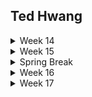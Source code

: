 ## Ted Hwang

<details>
    <summary>Week 14</summary>

#### (Monday) 3/27/2023
As a group, we reevaluated our API design after receiving feedback from our instructors. For instance, users can select which account they are signing up for using a checkbox. Before, users would have to submit a chef application form upon signup. Another change was we would have an availability boolean property in our chef profile that would prevent customers from seeing their menu items if it was set to false. Before, when the chef creates a menu item, a date needed to be specified. We were considering this feature to be a stretch goal instead of our MVP.

For the remainder of the day, we continued working on our database schemas.

#### (Tuesday) 3/28/2023
After finalizing our API design and database schema, we worked on creating our issue tickets in trello to sync with gitlab. Each ticket would complete a part of the user story in our application.

#### (Wednesday) 3/29/2023
Derek led as the driver for our first coding session and we edited our docker-compose.yaml to create a postgres database container. Addditionally, we were able to hook up our database to beekeeper and begin creating user/menu item tables.

#### (Thursday) 3/30/2023
Today, I led as the driver and our group started on backend authentication. We were able to create signup/login/logout endpoints using the jwtdown-fastapi package a Hack Reactor instructor has created. Also, we edited the create-menu-item endpoint to only allow users that are signed in. In the future, users with the is_chef boolean property set to True will only be able to use this endpoint.

</details>

<details>
    <summary>Week 15</summary>

#### (Monday) 4/3/2023
Derek led as the driver to finalize creating our postgres tables. We finished creating the following tables ___.
- user profile
- social media
- shopping cart
- cart status
- cart items
- order,
- order status

Additionally, for tables that had references to another table, we created queries in beekeeper to join tables together. Tomorrow, we plan on pairing up to finalize our backend endpoints.

#### (Tuesday) 4/4/2023
We ended up working individually to work on our backend endpoints. I completed the create, update, and delete endpoint for the cart_item table. Additionally, I created a get endpoint for shopping cart to include the cart_item table and menu_item table. I had trouble figuring out how to join the tables together but eventually got the output I wanted in beekeeper studio.

#### (Wednesday) 4/5/2023
We made a few revisions to our database schema for our user story. For instance, a chef was supposed to be able to delete a menu item from their list, however, it was used as a foreign key in the orders table. Therefore, if a customer created an order with that menu item, the chef was unable to delete the menu item. To resolve this, we added a status property to menu item which is a boolean. The chef can set it to false to "delete" (hide the item from customers and the chef). Perhaps MongoDb would have been a better implementation because there are no foreign key constraints.

Afterwards, we worked individually to continue our backend endpoints. I revised the GET endpoint for our orders table to include further details from other tables like the name, price, quantity, and photo of each cart item in the shopping cart. Additionally, revise the UPDATE endpoint to only take in the status input from the user. After an order is created, users should not be able to change the shopping cart id, total price, or order date in the order instance.

#### (Thursday) 4/6/2023
Janar and Jacob finished the remaining backend endpoints as drivers and, since Derek and I finished, we helped navigate if they ran into any issues. We were getting a value type error for one of the properties and fixed the issue by revising the pydantic model.

Although we finished, in the near future, I want to revise the create order endpoint so that, if multiple menu items in the shopping cart come from different chefs, the shopping cart items will be grouped by chef and have an order for each.

In the remaining time, we got started on frontend authentication for Redux by looking into documentation. The material is very dense and we definitely need to research more to finish front-end authentication.

#### (Friday) 4/7/2023
Yesterday, Derek did some research after class and got the login portion for frontend auth working. Today, I led as the driver for frontend auth for creating an account. I was running into an issue where the value that was expected was a dictionary. Instead of using FormData, i created a dictionary based on the info provided from each form input. This resolved the issue and we were able to have the user create an account and receive a JWT token in their cookies.

Additionally, I created two unit tests for my get_one and get_one_with_cart_items endpoint in the shopping cart query. I wanted to check if the response is in the correct format as the pydantic model and if the response gives an error message when the id does not exist.

Since we're having Spring Break next week, we discussed whether if we wanted to do any project work. We agreed that we wanted to finish the Frontend auth so that we are able to protect and work on any components after break.

</details>

<details>
    <summary>Spring Break</summary>

#### (Monday) 4/10/2023
We agreed as a group to take some time over break to work on our projects. Today, we continued working on frontend authentication. We were able to protect any routes and also set up a userSlice to store user information from payload. Lastly, we wrote the logout and getToken query for our authAPI.

</details>

<details>
    <summary>Week 16</summary>

#### (Monday) 4/17/2023
We learned how to use caprover to deploy our application. We decided to work on that today and then start the frontend components afterwards.

We ended today by revising our .gitlab-ci.yml file to include jobs for testing, building, and deployment. We were able to pass all tests on our latest commit but ran into a CORS issue and an "authenticator module was not found" in the deployment logs.

We plan on asking for guidance from our instructors as we are unsure whether this is a bug in our backend, frontend, or caprover configurations.

#### (Tuesday) 4/18/2023
We resolved our bug from yesterday by revising our production dockerfile. Although the errors were from cors, we had to look more closely at the caprover logs to debug.

We continued working on deployment and was able to get our backend build server running w/o bugs. Though we are getting a cors issue in our frontend service from gitlab.com. We'll continue looking into it tomorrow and plan to get guidance from an instructor.

#### (Wednesday) 4/19/2023
The error was from a small typo in our CORS_HOST environment variable not matching our server in our gitlab yml file. After we resolved that issue, we started our frontend components. I began working on the nav component and did research on tailwind css to make it prettier. Tomorrow, I plan to start on the shopping cart component.

#### (Thursday) 4/20/2023
I spent time researching how others implemented a shopping cart in their front-end and I am deciding on between using createSlice or createContext for my component. There were a lot of informative videos and it helped further my understanding about the state management in redux. I plan on working over the weekend to finish this so that I can make time to do additional css next week.

#### (Sunday) 4/23/2023
I was able to get my shopping cart component finished! I ended up using createContext because it allowed me to share the shopping cart data across my component tree effectively by wrapping it with the provider that was returned. Since chef users will be able to look at their order list and update the status of the order, I also allowed customers to add menu items from different chefs into the cart by creating multiple orders separated by chef_id during checkout.

To reflect, I'm surprised by the amount of progress we made and knowledge we gained from this project. Initially, I was worried I would not pass module 3 because the mvp for our project seemed difficult when we started. Additionally, we would have to get familiar using fastapi, writing sql queries, redux, and frontend-auth.

I'm proud and excited to see where we're at now with our project/growth. I don't think we were expecting to have finished some of these components and deployment early and now we can spend more time on css/readMe documentation. Looking forward to see how this project turns out before we submit it this Friday.

</details>

<details>
    <summary>Week 17</summary>

#### (Monday) 4/24/2023
I resolved some bugs regarding my state for the shoppingCartList component. Afterwards, I worked on the chef store component so that their profile information will be displayed. Lastly, I worked on css for the card components to use tailwind instead of react-bootstrap

#### (Tuesday) 4/25/2023
I worked on the chef store component so that, when users clicked on a MenuItemCard, a MenuItemCardDetail component shows instead with extra information (ingredients, tags, spicy level, calories). After finishing up my last component, I continued stylizing the home page and adjusted the footer so that it was below the content as well. I also wrote another unit test for cart-item and also protected chef pages from customer users. Therefore, if a customer user tries to type a url that only chef's should access, they are navigated to the home page.

#### (Wednesday) 4/26/2023
We worked together on any remaining components that needed to have their functionality working. In our sidebar, the availability button for the chef profile updates their status now.

Also, we we're running into an issue where if a user signs in and logs out. The information stored in the userSlice was not changed. Therefore, if another user account is signed in wo refreshing the page, the 2nd account would see information from the 1st. We added a logout action in our userSlice that would change the state to the initial state and used it in our logout reducer in the authApi.

Lastly, we uncommented our docker-compose yml file to make sure our code passes the pipelines for deployment. The deployed server is now up and running and we'll use CI/CD for any further changes.

#### (Thursday) 4/27/2023
Today, we worked on our documentation for the project and I worked the wireframe.md.

</details>
